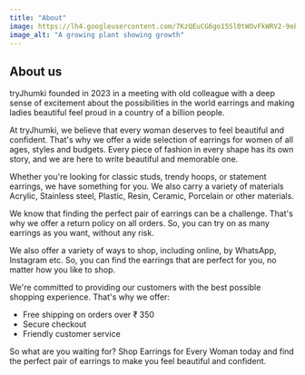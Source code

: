 ```yaml
---
title: "About"
image: https://lh4.googleusercontent.com/7KzQEuCG6go15Sl0tWOvFkWRV2-9ebIbZFolZOP_mKDqIOIotiXl5S8s4NcB0uCE0EPHx7UQwlBFDu-lL5j5kXeeeuoI0LL2Nm59hMTf2ewxydQf7dz958vFwMW7sjQn-A=w1280
image_alt: "A growing plant showing growth"
---
```


## About us
tryJhumki founded in 2023 in a meeting with old colleague with a deep sense of excitement about the possibilities in the world earrings and making ladies beautiful feel proud in a country of a billion people.

At tryJhumki, we believe that every woman deserves to feel beautiful and confident. That's why we offer a wide selection of earrings for women of all ages, styles and budgets. Every piece of fashion in every shape has its own story, and we are here to write beautiful and memorable one.

Whether you're looking for classic studs, trendy hoops, or statement earrings, we have something for you. We also carry a variety of materials Acrylic, Stainless steel, Plastic, Resin, Ceramic, Porcelain or other materials.

We know that finding the perfect pair of earrings can be a challenge. That's why we offer a return policy on all orders. So, you can try on as many earrings as you want, without any risk.

We also offer a variety of ways to shop, including online, by WhatsApp, Instagram etc. So, you can find the earrings that are perfect for you, no matter how you like to shop.

We're committed to providing our customers with the best possible shopping experience. That's why we offer:

* Free shipping on orders over ₹ 350
* Secure checkout
* Friendly customer service

So what are you waiting for? Shop Earrings for Every Woman today and find the perfect pair of earrings to make you feel beautiful and confident.